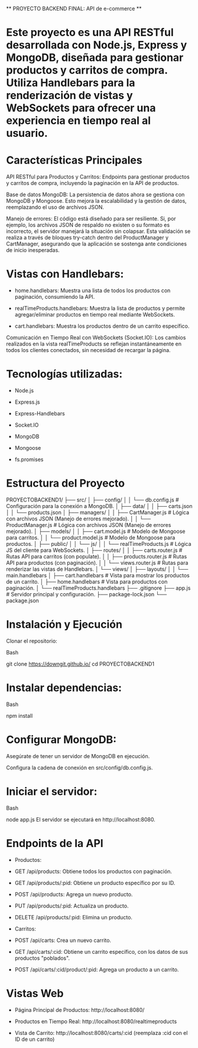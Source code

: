 ** PROYECTO BACKEND FINAL: API de e-commerce **

# Este proyecto es una API RESTful desarrollada con Node.js, Express y MongoDB, diseñada para gestionar productos y carritos de compra. Utiliza Handlebars para la renderización de vistas y WebSockets para ofrecer una experiencia en tiempo real al usuario.

# Características Principales
API RESTful para Productos y Carritos: Endpoints para gestionar productos y carritos de compra, incluyendo la paginación en la API de productos.

Base de datos MongoDB: La persistencia de datos ahora se gestiona con MongoDB y Mongoose. Esto mejora la escalabilidad y la gestión de datos, reemplazando el uso de archivos JSON.

Manejo de errores: El código está diseñado para ser resiliente. Si, por ejemplo, los archivos JSON de respaldo no existen o su formato es incorrecto, el servidor manejará la situación sin colapsar. Esta validación se realiza a través de bloques try-catch dentro del ProductManager y CartManager, asegurando que la aplicación se sostenga ante condiciones de inicio inesperadas.

# Vistas con Handlebars:

* home.handlebars: Muestra una lista de todos los productos con paginación, consumiendo la API.

* realTimeProducts.handlebars: Muestra la lista de productos y permite agregar/eliminar productos en tiempo real mediante WebSockets.

* cart.handlebars: Muestra los productos dentro de un carrito específico.

Comunicación en Tiempo Real con WebSockets (Socket.IO): Los cambios realizados en la vista realTimeProducts se reflejan instantáneamente en todos los clientes conectados, sin necesidad de recargar la página.

# Tecnologías utilizadas:

- Node.js

- Express.js

- Express-Handlebars

- Socket.IO

- MongoDB

- Mongoose

- fs.promises

# Estructura del Proyecto

PROYECTOBACKEND1/
├── src/
│   ├── config/
│   │   └── db.config.js          # Configuración para la conexión a MongoDB.
│   ├── data/
│   │   ├── carts.json
│   │   └── products.json
│   ├── managers/
│   │   ├── CartManager.js        # Lógica con archivos JSON (Manejo de errores mejorado).
│   │   └── ProductManager.js     # Lógica con archivos JSON (Manejo de errores mejorado).
│   ├── models/
│   │   ├── cart.model.js         # Modelo de Mongoose para carritos.
│   │   └── product.model.js      # Modelo de Mongoose para productos.
│   ├── public/
│   │   └── js/
│   │       └── realTimeProducts.js   # Lógica JS del cliente para WebSockets.
│   ├── routes/
│   │   ├── carts.router.js       # Rutas API para carritos (con populate).
│   │   ├── products.router.js    # Rutas API para productos (con paginación).
│   │   └── views.router.js       # Rutas para renderizar las vistas de Handlebars.
│   └── views/
│       ├── layouts/
│       │   └── main.handlebars
│       ├── cart.handlebars       # Vista para mostrar los productos de un carrito.
│       ├── home.handlebars       # Vista para productos con paginación.
│       └── realTimeProducts.handlebars
├── .gitignore
├── app.js                      # Servidor principal y configuración.
├── package-lock.json
└── package.json


# Instalación y Ejecución

Clonar el repositorio:

Bash

git clone https://downgit.github.io/
cd PROYECTOBACKEND1

# Instalar dependencias:

Bash

npm install

# Configurar MongoDB:

Asegúrate de tener un servidor de MongoDB en ejecución.

Configura la cadena de conexión en src/config/db.config.js.

# Iniciar el servidor:

Bash

node app.js
El servidor se ejecutará en http://localhost:8080.

# Endpoints de la API
* Productos:

- GET /api/products: Obtiene todos los productos con paginación.

- GET /api/products/:pid: Obtiene un producto específico por su ID.

- POST /api/products: Agrega un nuevo producto.

- PUT /api/products/:pid: Actualiza un producto.

- DELETE /api/products/:pid: Elimina un producto.

* Carritos:

- POST /api/carts: Crea un nuevo carrito.

- GET /api/carts/:cid: Obtiene un carrito específico, con los datos de sus productos "poblados".

- POST /api/carts/:cid/product/:pid: Agrega un producto a un carrito.

# Vistas Web

- Página Principal de Productos: http://localhost:8080/

- Productos en Tiempo Real: http://localhost:8080/realtimeproducts

- Vista de Carrito: http://localhost:8080/carts/:cid (reemplaza :cid con el ID de un carrito)